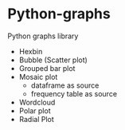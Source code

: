 # Python-graphs
Python graphs library

- Hexbin
- Bubble (Scatter plot)
- Grouped bar plot
- Mosaic plot 
  - dataframe as source
  - frequency table as source
- Wordcloud
- Polar plot
- Radial Plot
